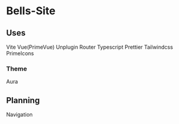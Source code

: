 # Bells-Site

## Uses

Vite
Vue(PrimeVue)
Unplugin
Router
Typescript
Prettier
Tailwindcss
PrimeIcons

### Theme

Aura

## Planning

Navigation
